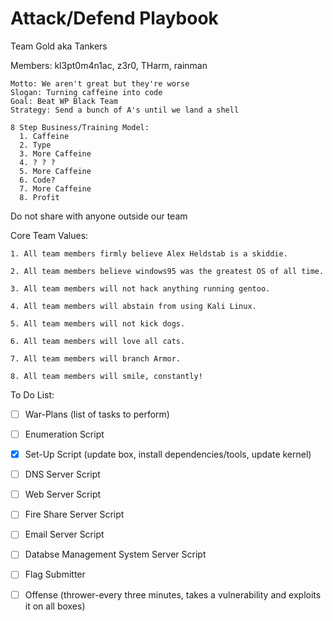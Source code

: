 # Attack/Defend Playbook

Team Gold aka Tankers

Members: kl3pt0m4n1ac, z3r0, THarm, rainman

    Motto: We aren't great but they're worse
    Slogan: Turning caffeine into code
    Goal: Beat WP Black Team
    Strategy: Send a bunch of A's until we land a shell
    
    8 Step Business/Training Model:
      1. Caffeine
      2. Type
      3. More Caffeine
      4. ? ? ?
      5. More Caffeine
      6. Code?
      7. More Caffeine
      8. Profit

Do not share with anyone outside our team

Core Team Values:

    1. All team members firmly believe Alex Heldstab is a skiddie.
    
    2. All team members believe windows95 was the greatest OS of all time.
    
    3. All team members will not hack anything running gentoo.
    
    4. All team members will abstain from using Kali Linux.
    
    5. All team members will not kick dogs.
    
    6. All team members will love all cats.
    
    7. All team members will branch Armor.
    
    8. All team members will smile, constantly!

To Do List:

- [ ] War-Plans (list of tasks to perform)

- [ ] Enumeration Script

- [x] Set-Up Script (update box, install dependencies/tools, update kernel)

- [ ] DNS Server Script

- [ ] Web Server Script

- [ ] Fire Share Server Script

- [ ] Email Server Script

- [ ] Databse Management System Server Script

- [ ] Flag Submitter

- [ ] Offense (thrower-every three minutes, takes a vulnerability and exploits it on all boxes)
